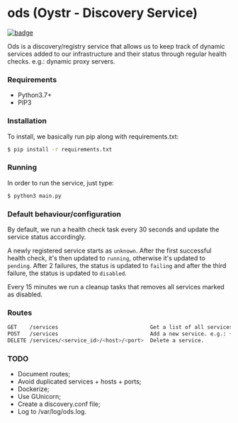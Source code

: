 # ods (Oystr - Discovery Service)

[![badge](https://img.shields.io/badge/license-MIT-blue)](https://github.com/oystr-foss/discovery-service/blob/main/LICENSE)

Ods is a discovery/registry service that allows us to keep track of dynamic services added to our infrastructure and their status through regular health checks. e.g.: dynamic proxy servers.

### Requirements

* Python3.7+
* PIP3

### Installation

To install, we basically run pip along with requirements.txt:

```bash
$ pip install -r requirements.txt
```

### Running

In order to run the service, just type:

```bash
$ python3 main.py
```

### Default behaviour/configuration

By default, we run a health check task every 30 seconds and update the service status accordingly.

A newly registered service starts as `unknown`. After the first successful health check, it's then updated to `running`, otherwise it's updated to `pending`. After 2 failures, the status is updated to `failing` and after the third failure, the status is updated to `disabled`.

Every 15 minutes we run a cleanup tasks that removes all services marked as disabled.

### Routes

```bash
GET    /services                             Get a list of all services with meta information (last_health_check, status, registered_at...).
POST   /services                             Add a new service. e.g.: {"service_id": "<ID>", "host": "<IP_ADDRESS>", "port": 8888}
DELETE /services/<service_id>/<host>/<port>  Delete a service.
```

### TODO

* Document routes;
* Avoid duplicated services + hosts + ports;
* Dockerize;
* Use GUnicorn;
* Create a discovery.conf file;
* Log to /var/log/ods.log.
